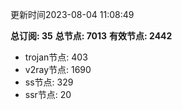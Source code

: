 更新时间2023-08-04 11:08:49

**总订阅: 35**
**总节点: 7013**
**有效节点: 2442**
- trojan节点: 403
- v2ray节点: 1690
- ss节点: 329
- ssr节点: 20
